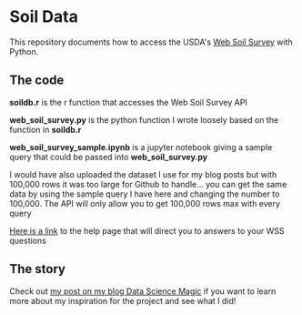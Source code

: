# Soil Data

This repository documents how to access the USDA's [Web Soil Survey](https://websoilsurvey.sc.egov.usda.gov/App/HomePage.htm) with Python.


## The code

**soildb.r** is the r function that accesses the Web Soil Survey API

**web_soil_survey.py** is the python function I wrote loosely based on the function in **soildb.r**

**web_soil_survey_sample.ipynb** is a jupyter notebook giving a sample query that could be passed into **web_soil_survey.py**

I would have also uploaded the dataset I use for my blog posts but with 100,000 rows it was too large for Github to handle... you can get the same data by using the sample query I have here and changing the number to 100,000. The API will only allow you to get 100,000 rows max with every query

[Here is a link](https://sdmdataaccess.nrcs.usda.gov/) to the help page that will direct you to answers to your WSS questions


## The story

Check out [my post on my blog Data Science Magic](https://www.datasciencemagic.org/2022/10/21/Getting-Dirty-Getting-Data.html) if you want to learn more about my inspiration for the project and see what I did!
